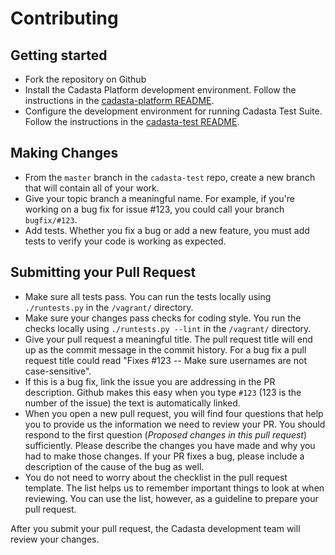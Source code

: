 # Contributing

## Getting started

- Fork the repository on Github
- Install the Cadasta Platform development environment. Follow the instructions in the [cadasta-platform README](https://github.com/Cadasta/cadasta-platform/blob/master/README.rst#install-for-development).
- Configure the development environment for running Cadasta Test Suite. Follow the instructions in the [cadasta-test README](https://github.com/Cadasta/cadasta-test/blob/master/README.md).

## Making Changes

- From the `master` branch in the `cadasta-test` repo, create a new branch that will contain all of your work. 
- Give your topic branch a meaningful name. For example, if you're working on a bug fix for issue #123, you could call your branch `bugfix/#123`.
- Add tests. Whether you fix a bug or add a new feature, you must add tests to verify your code is working as expected. 

## Submitting your Pull Request

- Make sure all tests pass. You can run the tests locally using `./runtests.py` in the `/vagrant/` directory. 
- Make sure your changes pass checks for coding style. You run the checks locally using `./runtests.py --lint` in the `/vagrant/` directory.
- Give your pull request a meaningful title. The pull request title will end up as the commit message in the commit history. For a bug fix a pull request title could read "Fixes #123 -- Make sure usernames are not case-sensitive". 
- If this is a bug fix, link the issue you are addressing in the PR description. Github makes this easy when you type `#123` (123 is the number of the issue) the text is automatically linked. 
- When you open a new pull request, you will find four questions that help you to provide us the information we need to review your PR. You should respond to the first question (_Proposed changes in this pull request_) sufficiently. Please describe the changes you have made and why you had to make those changes. If your PR fixes a bug, please include a description of the cause of the bug as well. 
- You do not need to worry about the checklist in the pull request template. The list helps us to remember important things to look at when reviewing. You can use the list, however, as a guideline to prepare your pull request. 

After you submit your pull request, the Cadasta development team will review your changes. 

